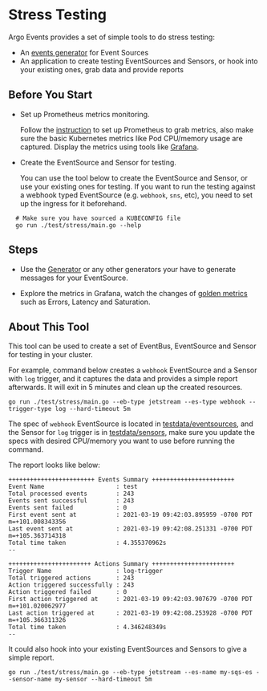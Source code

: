 # Stress Testing

Argo Events provides a set of simple tools to do stress testing:

- An [events generator](generator/README.md) for Event Sources
- An application to create testing EventSources and Sensors, or hook into your
  existing ones, grab data and provide reports

## Before You Start

- Set up Prometheus metrics monitoring.

  Follow the [instruction](https://argoproj.github.io/argo-events/metrics/) to
  set up Prometheus to grab metrics, also make sure the basic Kubernetes metrics
  like Pod CPU/memory usage are captured. Display the metrics using tools like
  [Grafana](https://grafana.com/).

- Create the EventSource and Sensor for testing.

  You can use the tool below to create the EventSource and Sensor, or use your
  existing ones for testing. If you want to run the testing against a webhook
  typed EventSource (e.g. `webhook`, `sns`, etc), you need to set up the ingress
  for it beforehand.

```shell
  # Make sure you have sourced a KUBECONFIG file
  go run ./test/stress/main.go --help
```

## Steps

- Use the [Generator](generator/README.md) or any other generators your have to
  generate messages for your EventSource.

- Explore the metrics in Grafana, watch the changes of
  [golden metrics](https://argoproj.github.io/argo-events/metrics/#golden-signals)
  such as Errors, Latency and Saturation.

## About This Tool

This tool can be used to create a set of EventBus, EventSource and Sensor for
testing in your cluster.

For example, command below creates a `webhook` EventSource and a Sensor with
`log` trigger, and it captures the data and provides a simple report afterwards.
It will exit in 5 minutes and clean up the created resources.

```shell
go run ./test/stress/main.go --eb-type jetstream --es-type webhook --trigger-type log --hard-timeout 5m
```

The spec of `webhook` EventSource is located in
[testdata/eventsources](testdata/eventsources), and the Sensor for `log` trigger
is in [testdata/sensors](testdata/sensors), make sure you update the specs with
desired CPU/memory you want to use before running the command.

The report looks like below:

```text
++++++++++++++++++++++++ Events Summary +++++++++++++++++++++++
Event Name                    : test
Total processed events        : 243
Events sent successful        : 243
Events sent failed            : 0
First event sent at           : 2021-03-19 09:42:03.895959 -0700 PDT m=+101.008343356
Last event sent at            : 2021-03-19 09:42:08.251331 -0700 PDT m=+105.363714318
Total time taken              : 4.355370962s
--

+++++++++++++++++++++++ Actions Summary +++++++++++++++++++++++
Trigger Name                  : log-trigger
Total triggered actions       : 243
Action triggered successfully : 243
Action triggered failed       : 0
First action triggered at     : 2021-03-19 09:42:03.907679 -0700 PDT m=+101.020062977
Last action triggered at      : 2021-03-19 09:42:08.253928 -0700 PDT m=+105.366311326
Total time taken              : 4.346248349s
--
```

It could also hook into your existing EventSources and Sensors to give a simple
report.

```shell
go run ./test/stress/main.go --eb-type jetstream --es-name my-sqs-es --sensor-name my-sensor --hard-timeout 5m
```
